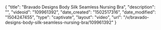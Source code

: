 {
    "title": "Bravado Designs Body Silk Seamless Nursing Bra",
    "description": "",
    "videoid": "109961392",
    "date_created": "1502517316",
    "date_modified": "1504247455",
    "type": "captivate",
    "layout": "video",
    "url": "\/v\/bravado-designs-body-silk-seamless-nursing-bra\/109961392"
}